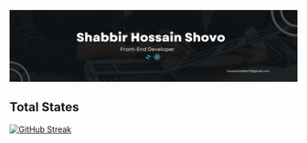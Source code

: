 ![The San Juan Mountains are beautiful!](https://github.com/shabbir303/bistro-boss-restruant-client/blob/main/src/assets/Black%20Minimal%20Business%20Personal%20Profile%20Linkedin%20Banner.png)
## Total States 
  [![GitHub Streak](https://github-readme-streak-stats.herokuapp.com?user=shabbir303&theme=tokyonight&card_width=535)](https://git.io/streak-stats)

